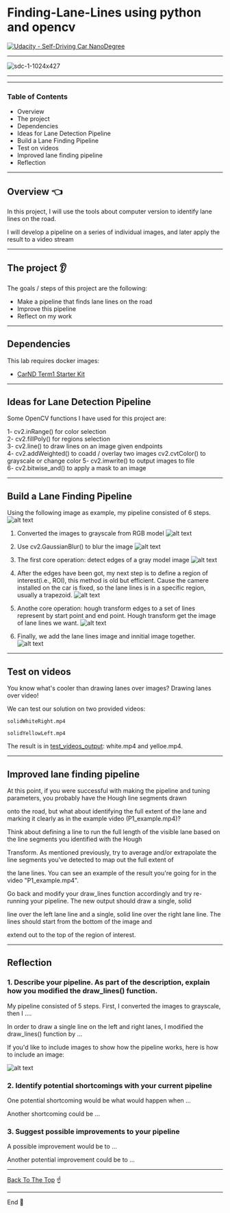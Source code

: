 # Finding-Lane-Lines using python and opencv

[![Udacity - Self-Driving Car NanoDegree](https://s3.amazonaws.com/udacity-sdc/github/shield-carnd.svg)](http://www.udacity.com/drive)

---
![sdc-1-1024x427](https://user-images.githubusercontent.com/25509152/33837471-770be3a2-de9d-11e7-97cc-50c6224bfcc3.png)

---

[//]: # (Image References)
[image1]: ./test_images_output/origin.jpg "origin"
[image2]: ./test_images_output/gray.jpg "gray"
[image3]: ./test_images_output/blur.jpg "blur"
[image4]: ./test_images_output/edges.jpg "edges"
[image5]: ./test_images_output/roi.jpg "roi"
[image6]: ./test_images_output/lines.jpg "lines"
[image7]: ./test_images_output/result.jpg "result"

---


### Table of Contents


- Overview
- The project
- Dependencies
- Ideas for Lane Detection Pipeline
- Build a Lane Finding Pipeline
- Test on videos
- Improved lane finding pipeline
- Reflection

---

## Overview :point_left:

In this project, I will use the tools about computer version to identify lane lines on the road.

I will develop a pipeline on a series of individual images, and later apply the result to a video stream

---

## The project :ear:

The goals / steps of this project are the following:

* Make a pipeline that finds lane lines on the road
* Improve this pipeline
* Reflect on my work



---




## Dependencies

This lab requires docker images:

* [CarND Term1 Starter Kit](https://github.com/udacity/CarND-Term1-Starter-Kit)




---
## Ideas for Lane Detection Pipeline


Some OpenCV functions I have used for this project are:

1- cv2.inRange() for color selection  
2- cv2.fillPoly() for regions selection  
3- cv2.line() to draw lines on an image given endpoints  
4- cv2.addWeighted() to coadd / overlay two images cv2.cvtColor() to grayscale or change color 
5- cv2.imwrite() to output images to file  
6- cv2.bitwise_and() to apply a mask to an image  


---

## Build a Lane Finding Pipeline

Using the following image as example, my pipeline consisted of 6 steps. 
![alt text][image1]

1. Converted the images to grayscale from RGB model 
![alt text][image2]  

2. Use cv2.GaussianBlur() to blur the image
![alt text][image3]  

3. The first core operation: detect edges of a gray model image
![alt text][image4]  

4. After the edges have been got, my next step is to define a region of interest(i.e., ROI), this method is old but efficient. Cause the camere installed on the car is fixed, so the lane lines is in a specific region, usually a trapezoid.
![alt text][image5]  

5. Anothe core operation: hough transform edges to a set of lines represent by start point and end point. Hough transform get the image of lane lines we want.
![alt text][image6]  

6. Finally, we add the lane lines image and innitial image together.
![alt text][image7]  


---
## Test on videos

You know what's cooler than drawing lanes over images? Drawing lanes over video!

We can test our solution on two provided videos:

`solidWhiteRight.mp4`

`solidYellowLeft.mp4`  

The result is in [test_videos_output](https://github.com/liferlisiqi/Finding-Lane-Lines/tree/master/test_videos_output): white.mp4 and yelloe.mp4.


---
## Improved lane finding pipeline

At this point, if you were successful with making the pipeline and tuning parameters, you probably have the Hough line segments drawn 

onto the road, but what about identifying the full extent of the lane and marking it clearly as in the example video (P1_example.mp4)?

Think about defining a line to run the full length of the visible lane based on the line segments you identified with the Hough 

Transform. As mentioned previously, try to average and/or extrapolate the line segments you've detected to map out the full extent of

the lane lines. You can see an example of the result you're going for in the video "P1_example.mp4".

Go back and modify your draw_lines function accordingly and try re-running your pipeline. The new output should draw a single, solid 

line over the left lane line and a single, solid line over the right lane line. The lines should start from the bottom of the image and 

extend out to the top of the region of interest.


---
## Reflection

### 1. Describe your pipeline. As part of the description, explain how you modified the draw_lines() function.

My pipeline consisted of 5 steps. First, I converted the images to grayscale, then I .... 

In order to draw a single line on the left and right lanes, I modified the draw_lines() function by ...

If you'd like to include images to show how the pipeline works, here is how to include an image: 

![alt text][image1]


### 2. Identify potential shortcomings with your current pipeline


One potential shortcoming would be what would happen when ... 

Another shortcoming could be ...


### 3. Suggest possible improvements to your pipeline

A possible improvement would be to ...

Another potential improvement could be to ...


---
[Back To The Top](#README.md) :point_up:

---

End :raising_hand:
